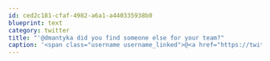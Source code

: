 ```yaml
---
id: ced2c181-cfaf-4982-a6a1-a440335938b0
blueprint: text
category: twitter
title: "'@dmantyka did you find someone else for your team?"
caption: '<span class="username username_linked">@<a href="https://twitter.com/dmantyka" title="Daylin Mantyka">dmantyka</a></span> did you find someone else for your team?'
---
```

